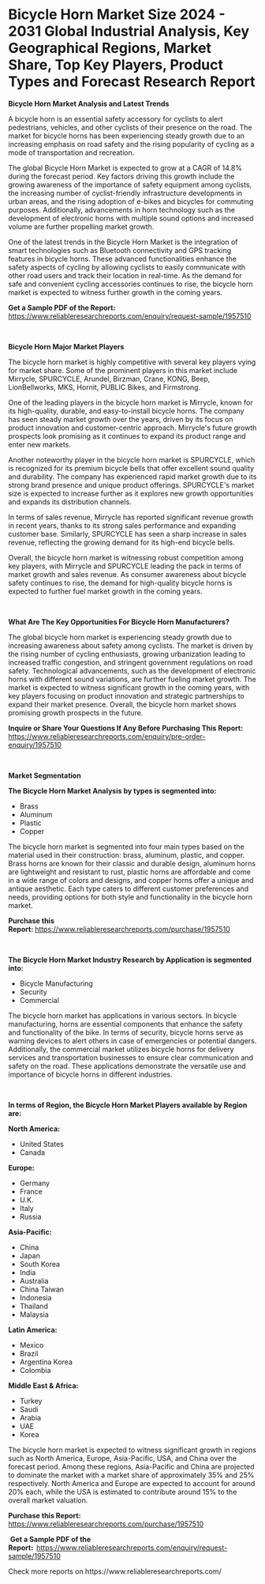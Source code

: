 <p><h1>Bicycle Horn Market Size 2024 - 2031 Global Industrial Analysis, Key Geographical Regions, Market Share, Top Key Players, Product Types and Forecast Research Report</h1></p><p><strong>Bicycle Horn Market Analysis and Latest Trends</strong></p>
<p><p>A bicycle horn is an essential safety accessory for cyclists to alert pedestrians, vehicles, and other cyclists of their presence on the road. The market for bicycle horns has been experiencing steady growth due to an increasing emphasis on road safety and the rising popularity of cycling as a mode of transportation and recreation.</p><p>The global Bicycle Horn Market is expected to grow at a CAGR of 14.8% during the forecast period. Key factors driving this growth include the growing awareness of the importance of safety equipment among cyclists, the increasing number of cyclist-friendly infrastructure developments in urban areas, and the rising adoption of e-bikes and bicycles for commuting purposes. Additionally, advancements in horn technology such as the development of electronic horns with multiple sound options and increased volume are further propelling market growth.</p><p>One of the latest trends in the Bicycle Horn Market is the integration of smart technologies such as Bluetooth connectivity and GPS tracking features in bicycle horns. These advanced functionalities enhance the safety aspects of cycling by allowing cyclists to easily communicate with other road users and track their location in real-time. As the demand for safe and convenient cycling accessories continues to rise, the bicycle horn market is expected to witness further growth in the coming years.</p></p>
<p><strong>Get a Sample PDF of the Report:&nbsp;</strong> <a href="https://www.reliableresearchreports.com/enquiry/request-sample/1957510">https://www.reliableresearchreports.com/enquiry/request-sample/1957510</a></p>
<p>&nbsp;</p>
<p><strong>Bicycle Horn Major Market Players</strong></p>
<p><p>The bicycle horn market is highly competitive with several key players vying for market share. Some of the prominent players in this market include Mirrycle, SPURCYCLE, Arundel, Birzman, Crane, KONG, Beep, LionBellworks, MKS, Hornit, PUBLIC Bikes, and Firmstrong.</p><p>One of the leading players in the bicycle horn market is Mirrycle, known for its high-quality, durable, and easy-to-install bicycle horns. The company has seen steady market growth over the years, driven by its focus on product innovation and customer-centric approach. Mirrycle's future growth prospects look promising as it continues to expand its product range and enter new markets.</p><p>Another noteworthy player in the bicycle horn market is SPURCYCLE, which is recognized for its premium bicycle bells that offer excellent sound quality and durability. The company has experienced rapid market growth due to its strong brand presence and unique product offerings. SPURCYCLE's market size is expected to increase further as it explores new growth opportunities and expands its distribution channels.</p><p>In terms of sales revenue, Mirrycle has reported significant revenue growth in recent years, thanks to its strong sales performance and expanding customer base. Similarly, SPURCYCLE has seen a sharp increase in sales revenue, reflecting the growing demand for its high-end bicycle bells.</p><p>Overall, the bicycle horn market is witnessing robust competition among key players, with Mirrycle and SPURCYCLE leading the pack in terms of market growth and sales revenue. As consumer awareness about bicycle safety continues to rise, the demand for high-quality bicycle horns is expected to further fuel market growth in the coming years.</p></p>
<p>&nbsp;</p>
<p><strong>What Are The Key Opportunities For Bicycle Horn Manufacturers?</strong></p>
<p><p>The global bicycle horn market is experiencing steady growth due to increasing awareness about safety among cyclists. The market is driven by the rising number of cycling enthusiasts, growing urbanization leading to increased traffic congestion, and stringent government regulations on road safety. Technological advancements, such as the development of electronic horns with different sound variations, are further fueling market growth. The market is expected to witness significant growth in the coming years, with key players focusing on product innovation and strategic partnerships to expand their market presence. Overall, the bicycle horn market shows promising growth prospects in the future.</p></p>
<p><strong>Inquire or Share Your Questions If Any Before Purchasing This Report:</strong> <a href="https://www.reliableresearchreports.com/enquiry/pre-order-enquiry/1957510">https://www.reliableresearchreports.com/enquiry/pre-order-enquiry/1957510</a></p>
<p>&nbsp;</p>
<p><strong>Market Segmentation</strong></p>
<p><strong>The Bicycle Horn Market Analysis by types is segmented into:</strong></p>
<p><ul><li>Brass</li><li>Aluminum</li><li>Plastic</li><li>Copper</li></ul></p>
<p><p>The bicycle horn market is segmented into four main types based on the material used in their construction: brass, aluminum, plastic, and copper. Brass horns are known for their classic and durable design, aluminum horns are lightweight and resistant to rust, plastic horns are affordable and come in a wide range of colors and designs, and copper horns offer a unique and antique aesthetic. Each type caters to different customer preferences and needs, providing options for both style and functionality in the bicycle horn market.</p></p>
<p><strong>Purchase this Report:&nbsp;</strong><a href="https://www.reliableresearchreports.com/purchase/1957510">https://www.reliableresearchreports.com/purchase/1957510</a></p>
<p>&nbsp;</p>
<p><strong>The Bicycle Horn Market Industry Research by Application is segmented into:</strong></p>
<p><ul><li>Bicycle Manufacturing</li><li>Security</li><li>Commercial</li></ul></p>
<p><p>The bicycle horn market has applications in various sectors. In bicycle manufacturing, horns are essential components that enhance the safety and functionality of the bike. In terms of security, bicycle horns serve as warning devices to alert others in case of emergencies or potential dangers. Additionally, the commercial market utilizes bicycle horns for delivery services and transportation businesses to ensure clear communication and safety on the road. These applications demonstrate the versatile use and importance of bicycle horns in different industries.</p></p>
<p>&nbsp;</p>
<p><strong>In terms of Region, the Bicycle Horn Market Players available by Region are:</strong></p>
<p>
    <p> <strong> North America: </strong>
        <ul>
            <li>United States</li>
            <li>Canada</li>
        </ul>
        </p> 
    <p> <strong> Europe: </strong>
        <ul>
            <li>Germany</li>
            <li>France</li>
            <li>U.K.</li>
            <li>Italy</li>
            <li>Russia</li>
        </ul>
        </p> 
    <p> <strong> Asia-Pacific: </strong>
        <ul>
            <li>China</li>
            <li>Japan</li>
            <li>South Korea</li>
            <li>India</li>
            <li>Australia</li>
            <li>China Taiwan</li>
            <li>Indonesia</li>
            <li>Thailand</li>
            <li>Malaysia</li>
        </ul>
        </p> 
    <p> <strong> Latin America: </strong>
        <ul>
            <li>Mexico</li>
            <li>Brazil</li>
            <li>Argentina Korea</li>
            <li>Colombia</li>
        </ul>
        </p> 
    <p> <strong> Middle East & Africa: </strong>
        <ul>
            <li>Turkey</li>
            <li>Saudi</li>
            <li>Arabia</li>
            <li>UAE</li>
            <li>Korea</li>
        </ul>
    </p>
    </p>
<p><p>The bicycle horn market is expected to witness significant growth in regions such as North America, Europe, Asia-Pacific, USA, and China over the forecast period. Among these regions, Asia-Pacific and China are projected to dominate the market with a market share of approximately 35% and 25% respectively. North America and Europe are expected to account for around 20% each, while the USA is estimated to contribute around 15% to the overall market valuation.</p></p>
<p><strong>Purchase this Report: </strong><a href="https://www.reliableresearchreports.com/purchase/1957510">https://www.reliableresearchreports.com/purchase/1957510</a></p>
<p>&nbsp;<strong>Get a Sample PDF of the Report:&nbsp;&nbsp;</strong><a href="https://www.reliableresearchreports.com/enquiry/request-sample/1957510">https://www.reliableresearchreports.com/enquiry/request-sample/1957510</a></p>
<p><strong></strong></p>
<p>Check more reports on https://www.reliableresearchreports.com/</p>